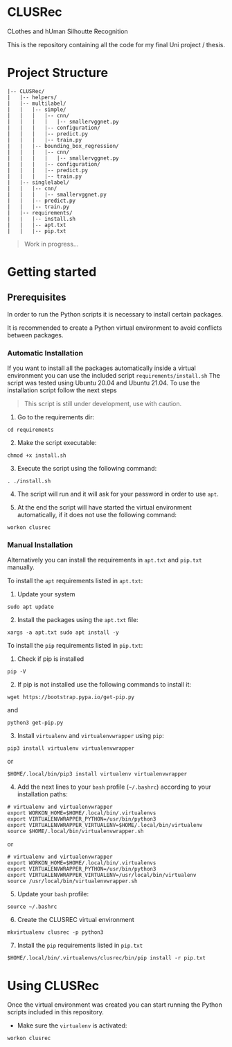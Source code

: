 # CLUSRec

CLothes and hUman Silhoutte Recognition

This is the repository containing all the code for my final Uni project / thesis. 

# Project Structure


```
|-- CLUSRec/
|   |-- helpers/
|   |-- multilabel/
|   |   |-- simple/
|   |   |   |-- cnn/
|   |   |   |   |-- smallervggnet.py
|   |   |   |-- configuration/
|   |   |   |-- predict.py
|   |   |   |-- train.py
|   |   |-- bounding_box_regression/
|   |   |   |-- cnn/
|   |   |   |   |-- smallervggnet.py
|   |   |   |-- configuration/
|   |   |   |-- predict.py
|   |   |   |-- train.py
|   |-- singlelabel/
|   |   |-- cnn/
|   |   |   |-- smallervggnet.py
|   |   |-- predict.py
|   |   |-- train.py
|   |-- requirements/
|   |   |-- install.sh
|   |   |-- apt.txt
|   |   |-- pip.txt
```

> Work in progress...

# Getting started

## Prerequisites

In order to run the Python scripts it is necessary to install certain packages.

It is recommended to create a Python virtual environment to avoid conflicts between packages.

### Automatic Installation

If you want to install all the packages automatically inside a virtual environment you can use the included script `requirements/install.sh`
The script was tested using Ubuntu 20.04 and Ubuntu 21.04.
To use the installation script follow the next steps

> This script is still under development, use with caution.

1. Go to the requirements dir:

`cd requirements`

2. Make the script executable:

`chmod +x install.sh`

3. Execute the script using the following command:

`. ./install.sh`

4. The script will run and it will ask for your password in order to use `apt`.

5. At the end the script will have started the virtual environment automatically, if it does not use the following command:

`workon clusrec`

### Manual Installation

Alternatively you can install the requirements in `apt.txt` and `pip.txt` manually. 

To install the `apt` requirements listed in `apt.txt`:

1. Update your system

`sudo apt update`

2. Install the packages using the `apt.txt` file:

`xargs -a apt.txt sudo apt install -y`

To install the `pip` requirements listed in `pip.txt`:

1. Check if pip is installed

`pip -V`

2. If pip is not installed use the following commands to install it:

`wget https://bootstrap.pypa.io/get-pip.py`

and 

`python3 get-pip.py`

3. Install `virtualenv` and `virtualenvwrapper` using `pip`:

`pip3 install virtualenv virtualenvwrapper`

or

`$HOME/.local/bin/pip3 install virtualenv virtualenvwrapper`

4. Add the next lines to your `bash` profile (`~/.bashrc`) according to your installation paths:

```
# virtualenv and virtualenvwrapper
export WORKON_HOME=$HOME/.local/bin/.virtualenvs
export VIRTUALENVWRAPPER_PYTHON=/usr/bin/python3
export VIRTUALENVWRAPPER_VIRTUALENV=$HOME/.local/bin/virtualenv
source $HOME/.local/bin/virtualenvwrapper.sh 
```

or

```
# virtualenv and virtualenvwrapper   
export WORKON_HOME=$HOME/.local/bin/.virtualenvs
export VIRTUALENVWRAPPER_PYTHON=/usr/bin/python3
export VIRTUALENVWRAPPER_VIRTUALENV=/usr/local/bin/virtualenv
source /usr/local/bin/virtualenvwrapper.sh
```

5. Update your `bash` profile:

`source ~/.bashrc`

6. Create the CLUSREC virtual environment

`mkvirtualenv clusrec -p python3`

7. Install the `pip` requirements listed in `pip.txt`

`$HOME/.local/bin/.virtualenvs/clusrec/bin/pip install -r pip.txt`

# Using CLUSRec

Once the virtual environment was created you can start running the Python scripts included in this repository.

- Make sure the `virtualenv` is activated:

`workon clusrec`


